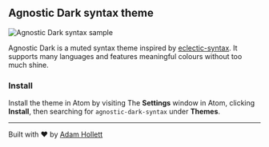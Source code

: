 ## Agnostic Dark syntax theme

![Agnostic Dark syntax sample](https://screenshot.click/Image_2017-11-07_09-46-23.png)

Agnostic Dark is a muted syntax theme inspired by [eclectic-syntax](https://github.com/blaqbern/eclectic-syntax). It supports many languages and features meaningful colours without too much shine.

### Install

Install the theme in Atom by visiting The **Settings** window in Atom, clicking **Install**, then searching for `agnostic-dark-syntax` under **Themes**.

---

Built with ♥ by [Adam Hollett](https://adamhollett.com/)
